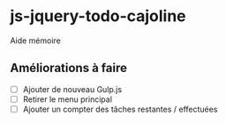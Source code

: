 # js-jquery-todo-cajoline
Aide mémoire

## Améliorations à faire 
- [ ] Ajouter de nouveau Gulp.js
- [ ] Retirer le menu principal 
- [ ] Ajouter un compter des tâches restantes / effectuées 
